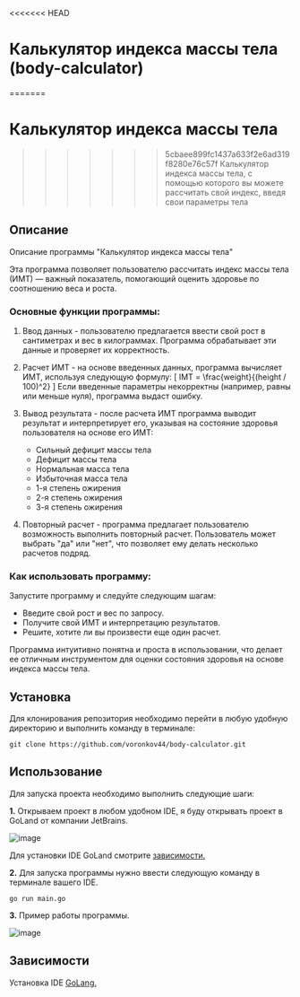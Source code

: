 <<<<<<< HEAD


# **Калькулятор индекса массы тела (body-calculator)**
=======
# **Калькулятор индекса массы тела**
>>>>>>> 5cbaee899fc1437a633f2e6ad319f8280e76c57f
Калькулятор индекса массы тела, с помощью которого вы можете рассчитать свой индекс, введя свои параметры тела


## **Описание**

Описание программы "Калькулятор индекса массы тела"

Эта программа позволяет пользователю рассчитать индекс массы тела (ИМТ) — важный показатель, помогающий оценить здоровье по соотношению веса и роста. 

### Основные функции программы:

1. Ввод данных - пользователю предлагается ввести свой рост в сантиметрах и вес в килограммах. Программа обрабатывает эти данные и проверяет их корректность.

2. Расчет ИМТ - на основе введенных данных, программа вычисляет ИМТ, используя следующую формулу: 
   [
   IMT = \frac{weight}{(height / 100)^2}
   \]
   Если введенные параметры некорректны (например, равны или меньше нуля), программа выдаст ошибку.

3. Вывод результата - после расчета ИМТ программа выводит результат и интерпретирует его, указывая на состояние здоровья пользователя на основе его ИМТ:
   - Сильный дефицит массы тела
   - Дефицит массы тела
   - Нормальная масса тела
   - Избыточная масса тела
   - 1-я степень ожирения
   - 2-я степень ожирения
   - 3-я степень ожирения

4. Повторный расчет - программа предлагает пользователю возможность выполнить повторный расчет. Пользователь может выбрать "да" или "нет", что позволяет ему делать несколько расчетов подряд.

### Как использовать программу:

Запустите программу и следуйте следующим шагам:
- Введите свой рост и вес по запросу.
- Получите свой ИМТ и интерпретацию результатов.
- Решите, хотите ли вы произвести еще один расчет.

Программа интуитивно понятна и проста в использовании, что делает ее отличным инструментом для оценки состояния здоровья на основе индекса массы тела.


## **Установка**
Для клонирования репозитория необходимо перейти в любую удобную директорию и выполнить команду в терминале:

```no-highlight
git clone https://github.com/voronkov44/body-calculator.git
```


## **Использование**

Для запуска проекта необходимо выполнить следующие шаги:

**1.** Открываем проект в любом удобном IDE, я буду открывать проект в GoLand от компании JetBrains.

![image](https://github.com/user-attachments/assets/fa557246-69a2-43b4-a0e8-f456d14690d3)

Для установки IDE GoLand смотрите [зависимости.](https://github.com/voronkov44/body-calculator/tree/main2?tab=readme-ov-file#%D0%B7%D0%B0%D0%B2%D0%B8%D1%81%D0%B8%D0%BC%D0%BE%D1%81%D1%82%D0%B8) 

**2.** Для запуска программы нужно ввести следующую команду в терминале вашего IDE.
```no-highlight
go run main.go
```

**3.** Пример работы программы.

![image](https://github.com/user-attachments/assets/2a186b5f-0dca-42c3-b086-a97a39cee3b2)


## **Зависимости**

Установка IDE [GoLang.](https://www.jetbrains.com/go/)
